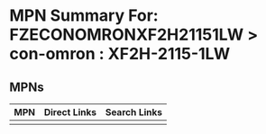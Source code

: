 



# MPN Summary For: FZECONOMRONXF2H21151LW > con-omron : XF2H-2115-1LW

## MPNs
  

|MPN|Direct Links|Search Links|
| :--- | :--- | :--- |
||||

